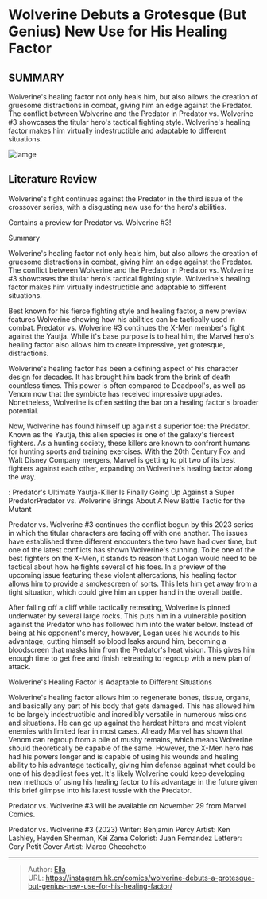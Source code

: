 # Wolverine Debuts a Grotesque (But Genius) New Use for His Healing Factor


## SUMMARY 



  Wolverine&#39;s healing factor not only heals him, but also allows the creation of gruesome distractions in combat, giving him an edge against the Predator.   The conflict between Wolverine and the Predator in Predator vs. Wolverine #3 showcases the titular hero&#39;s tactical fighting style.   Wolverine&#39;s healing factor makes him virtually indestructible and adaptable to different situations.  

![iamge]()

## Literature Review

Wolverine&#39;s fight continues against the Predator in the third issue of the crossover series, with a disgusting new use for the hero&#39;s abilities.



Contains a preview for Predator vs. Wolverine #3!






Summary

  Wolverine&#39;s healing factor not only heals him, but also allows the creation of gruesome distractions in combat, giving him an edge against the Predator.   The conflict between Wolverine and the Predator in Predator vs. Wolverine #3 showcases the titular hero&#39;s tactical fighting style.   Wolverine&#39;s healing factor makes him virtually indestructible and adaptable to different situations.  







Best known for his fierce fighting style and healing factor, a new preview features Wolverine showing how his abilities can be tactically used in combat. Predator vs. Wolverine #3 continues the X-Men member&#39;s fight against the Yautja. While it&#39;s base purpose is to heal him, the Marvel hero&#39;s healing factor also allows him to create impressive, yet grotesque, distractions.

Wolverine&#39;s healing factor has been a defining aspect of his character design for decades. It has brought him back from the brink of death countless times. This power is often compared to Deadpool&#39;s, as well as Venom now that the symbiote has received impressive upgrades. Nonetheless, Wolverine is often setting the bar on a healing factor&#39;s broader potential.

          

Now, Wolverine has found himself up against a superior foe: the Predator. Known as the Yautja, this alien species is one of the galaxy&#39;s fiercest fighters. As a hunting society, these killers are known to confront humans for hunting sports and training exercises. With the 20th Century Fox and Walt Disney Company mergers, Marvel is getting to pit two of its best fighters against each other, expanding on Wolverine&#39;s healing factor along the way.





  : Predator&#39;s Ultimate Yautja-Killer Is Finally Going Up Against a Super PredatorPredator vs. Wolverine Brings About A New Battle Tactic for the Mutant 
         

Predator vs. Wolverine #3 continues the conflict begun by this 2023 series in which the titular characters are facing off with one another. The issues have established three different encounters the two have had over time, but one of the latest conflicts has shown Wolverine&#39;s cunning. To be one of the best fighters on the X-Men, it stands to reason that Logan would need to be tactical about how he fights several of his foes. In a preview of the upcoming issue featuring these violent altercations, his healing factor allows him to provide a smokescreen of sorts. This lets him get away from a tight situation, which could give him an upper hand in the overall battle.

After falling off a cliff while tactically retreating, Wolverine is pinned underwater by several large rocks. This puts him in a vulnerable position against the Predator who has followed him into the water below. Instead of being at his opponent&#39;s mercy, however, Logan uses his wounds to his advantage, cutting himself so blood leaks around him, becoming a bloodscreen that masks him from the Predator&#39;s heat vision. This gives him enough time to get free and finish retreating to regroup with a new plan of attack.






 Wolverine&#39;s Healing Factor is Adaptable to Different Situations 
          

Wolverine&#39;s healing factor allows him to regenerate bones, tissue, organs, and basically any part of his body that gets damaged. This has allowed him to be largely indestructible and incredibly versatile in numerous missions and situations. He can go up against the hardest hitters and most violent enemies with limited fear in most cases. Already Marvel has shown that Venom can regroup from a pile of mushy remains, which means Wolverine should theoretically be capable of the same. However, the X-Men hero has had his powers longer and is capable of using his wounds and healing ability to his advantage tactically, giving him defense against what could be one of his deadliest foes yet. It&#39;s likely Wolverine could keep developing new methods of using his healing factor to his advantage in the future given this brief glimpse into his latest tussle with the Predator.




Predator vs. Wolverine #3 will be available on November 29 from Marvel Comics.

 Predator vs. Wolverine #3 (2023)                  Writer: Benjamin Percy   Artist: Ken Lashley, Hayden Sherman, Kei Zama   Colorist: Juan Fernandez   Letterer: Cory Petit   Cover Artist: Marco Checchetto      




---

> Author: [Ella](https://instagram.hk.cn/)  
> URL: https://instagram.hk.cn/comics/wolverine-debuts-a-grotesque-but-genius-new-use-for-his-healing-factor/  

